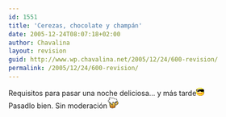 ```yaml
---
id: 1551
title: 'Cerezas, chocolate y champán'
date: 2005-12-24T08:07:18+02:00
author: Chavalina
layout: revision
guid: http://www.wp.chavalina.net/2005/12/24/600-revision/
permalink: /2005/12/24/600-revision/
---
```

Requisitos para pasar una noche deliciosa… y más tarde![gafas](/imagenes/emoticonos/gafas.gif)  
Pasadlo bien. Sin moderación![cerveza](/imagenes/emoticonos/cerveza.gif)